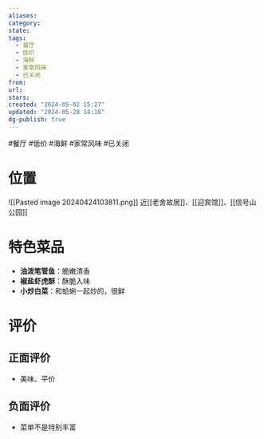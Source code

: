 ```yaml
---
aliases: 
category: 
state: 
tags:
  - 餐厅
  - 低价
  - 海鲜
  - 家常风味
  - 已关闭
from: 
url: 
stars: 
created: "2024-05-02 15:27"
updated: "2024-05-28 14:18"
dg-publish: true
---
```

#餐厅 #低价 #海鲜 #家常风味 #已关闭 
# 位置
![[Pasted image 20240424103811.png]]
近[[老舍故居]]、[[迎宾馆]]、[[信号山公园]]
# 特色菜品
- **油泼笔管鱼**：脆嫩清香
- **椒盐虾虎酥**：酥脆入味
- **小炒白菜**：和蛤蜊一起炒的，很鲜
# 评价
## 正面评价
- 美味、平价
## 负面评价
- 菜单不是特别丰富
